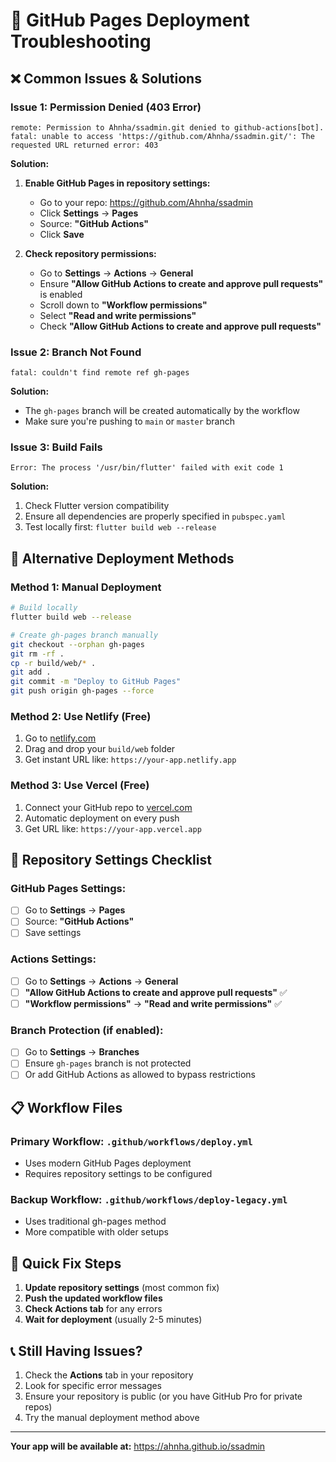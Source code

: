 # 🔧 GitHub Pages Deployment Troubleshooting

## ❌ Common Issues & Solutions

### Issue 1: Permission Denied (403 Error)
```
remote: Permission to Ahnha/ssadmin.git denied to github-actions[bot].
fatal: unable to access 'https://github.com/Ahnha/ssadmin.git/': The requested URL returned error: 403
```

**Solution:**
1. **Enable GitHub Pages in repository settings:**
   - Go to your repo: https://github.com/Ahnha/ssadmin
   - Click **Settings** → **Pages**
   - Source: **"GitHub Actions"**
   - Click **Save**

2. **Check repository permissions:**
   - Go to **Settings** → **Actions** → **General**
   - Ensure **"Allow GitHub Actions to create and approve pull requests"** is enabled
   - Scroll down to **"Workflow permissions"**
   - Select **"Read and write permissions"**
   - Check **"Allow GitHub Actions to create and approve pull requests"**

### Issue 2: Branch Not Found
```
fatal: couldn't find remote ref gh-pages
```

**Solution:**
- The `gh-pages` branch will be created automatically by the workflow
- Make sure you're pushing to `main` or `master` branch

### Issue 3: Build Fails
```
Error: The process '/usr/bin/flutter' failed with exit code 1
```

**Solution:**
1. Check Flutter version compatibility
2. Ensure all dependencies are properly specified in `pubspec.yaml`
3. Test locally first: `flutter build web --release`

## 🚀 Alternative Deployment Methods

### Method 1: Manual Deployment
```bash
# Build locally
flutter build web --release

# Create gh-pages branch manually
git checkout --orphan gh-pages
git rm -rf .
cp -r build/web/* .
git add .
git commit -m "Deploy to GitHub Pages"
git push origin gh-pages --force
```

### Method 2: Use Netlify (Free)
1. Go to [netlify.com](https://netlify.com)
2. Drag and drop your `build/web` folder
3. Get instant URL like: `https://your-app.netlify.app`

### Method 3: Use Vercel (Free)
1. Connect your GitHub repo to [vercel.com](https://vercel.com)
2. Automatic deployment on every push
3. Get URL like: `https://your-app.vercel.app`

## 🔧 Repository Settings Checklist

### GitHub Pages Settings:
- [ ] Go to **Settings** → **Pages**
- [ ] Source: **"GitHub Actions"**
- [ ] Save settings

### Actions Settings:
- [ ] Go to **Settings** → **Actions** → **General**
- [ ] **"Allow GitHub Actions to create and approve pull requests"** ✅
- [ ] **"Workflow permissions"** → **"Read and write permissions"** ✅

### Branch Protection (if enabled):
- [ ] Go to **Settings** → **Branches**
- [ ] Ensure `gh-pages` branch is not protected
- [ ] Or add GitHub Actions as allowed to bypass restrictions

## 📋 Workflow Files

### Primary Workflow: `.github/workflows/deploy.yml`
- Uses modern GitHub Pages deployment
- Requires repository settings to be configured

### Backup Workflow: `.github/workflows/deploy-legacy.yml`
- Uses traditional gh-pages method
- More compatible with older setups

## 🎯 Quick Fix Steps

1. **Update repository settings** (most common fix)
2. **Push the updated workflow files**
3. **Check Actions tab** for any errors
4. **Wait for deployment** (usually 2-5 minutes)

## 📞 Still Having Issues?

1. Check the **Actions** tab in your repository
2. Look for specific error messages
3. Ensure your repository is public (or you have GitHub Pro for private repos)
4. Try the manual deployment method above

---

**Your app will be available at:** https://ahnha.github.io/ssadmin 